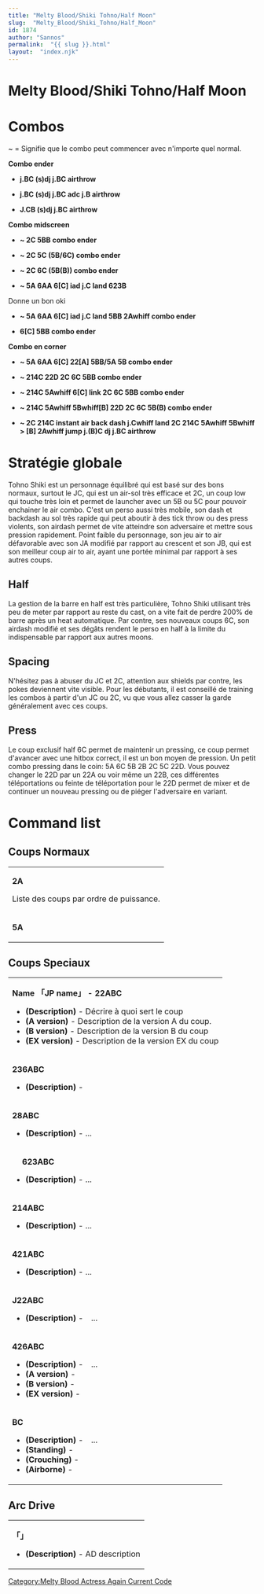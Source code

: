 ```yaml
---
title: "Melty Blood/Shiki Tohno/Half Moon"
slug:  "Melty_Blood/Shiki_Tohno/Half_Moon"
id: 1874
author: "Sannos"
permalink:  "{{ slug }}.html"
layout:  "index.njk"
---
```


# Melty Blood/Shiki Tohno/Half Moon

# Combos

\~ = Signifie que le combo peut commencer avec n'importe quel normal.

**Combo ender**

- **j.BC (s)dj j.BC airthrow**

<!-- -->

- **j.BC (s)dj j.BC adc j.B airthrow**

<!-- -->

- **J.CB (s)dj j.BC airthrow**

**Combo midscreen**

- **\~ 2C 5BB combo ender**

<!-- -->

- **\~ 2C 5C (5B/6C) combo ender**

<!-- -->

- **\~ 2C 6C (5B(B)) combo ender**

<!-- -->

- **\~ 5A 6AA 6\[C\] iad j.C land 623B**

  
Donne un bon oki

- **\~ 5A 6AA 6\[C\] iad j.C land 5BB 2Awhiff combo ender**

<!-- -->

- **6\[C\] 5BB combo ender**

**Combo en corner**

- **\~ 5A 6AA 6\[C\] 22\[A\] 5BB/5A 5B combo ender**

<!-- -->

- **\~ 214C 22D 2C 6C 5BB combo ender**

<!-- -->

- **\~ 214C 5Awhiff 6\[C\] link 2C 6C 5BB combo ender**

<!-- -->

- **\~ 214C 5Awhiff 5Bwhiff\[B\] 22D 2C 6C 5B(B) combo ender**

<!-- -->

- **\~ 2C 214C instant air back dash j.Cwhiff land 2C 214C 5Awhiff
  5Bwhiff \> \[B\] 2Awhiff jump j.(B)C dj j.BC airthrow**

# Stratégie globale

Tohno Shiki est un personnage équilibré qui est basé sur des bons
normaux, surtout le JC, qui est un air-sol très efficace et 2C, un coup
low qui touche très loin et permet de launcher avec un 5B ou 5C pour
pouvoir enchainer le air combo. C'est un perso aussi très mobile, son
dash et backdash au sol très rapide qui peut aboutir à des tick throw ou
des press violents, son airdash permet de vite atteindre son adversaire
et mettre sous pression rapidement. Point faible du personnage, son jeu
air to air défavorable avec son JA modifié par rapport au crescent et
son JB, qui est son meilleur coup air to air, ayant une portée minimal
par rapport à ses autres coups.

## Half

La gestion de la barre en half est très particulière, Tohno Shiki
utilisant très peu de meter par rapport au reste du cast, on a vite fait
de perdre 200% de barre après un heat automatique. Par contre, ses
nouveaux coups 6C, son airdash modifié et ses dégâts rendent le perso en
half à la limite du indispensable par rapport aux autres moons.

## Spacing

N'hésitez pas à abuser du JC et 2C, attention aux shields par contre,
les pokes deviennent vite visible. Pour les débutants, il est conseillé
de training les combos à partir d'un JC ou 2C, vu que vous allez casser
la garde généralement avec ces coups.

## Press

Le coup exclusif half 6C permet de maintenir un pressing, ce coup permet
d'avancer avec une hitbox correct, il est un bon moyen de pression. Un
petit combo pressing dans le coin: 5A 6C 5B 2B 2C 5C 22D. Vous pouvez
changer le 22D par un 22A ou voir même un 22B, ces différentes
téléportations ou feinte de téléportation pour le 22D permet de mixer et
de continuer un nouveau pressing ou de piéger l'adversaire en variant.

# Command list

## Coups Normaux

<table>
<tbody>
<tr class="odd">
<td><p><strong>2A</strong></p>
<p>Liste des coups par ordre de puissance.</p></td>
</tr>
<tr class="even">
<td><p><strong>5A</strong></p></td>
</tr>
</tbody>
</table>

## Coups Speciaux

<table>
<tbody>
<tr class="odd">
<td><p><strong>Name 「JP name」 - 22ABC</strong></p>
<ul>
<li><strong>(Description)</strong> - Décrire à quoi sert le coup</li>
<li><strong>(A version)</strong> - Description de la version A du
coup.</li>
<li><strong>(B version)</strong> - Description de la version B du
coup</li>
<li><strong>(EX version)</strong> - Description de la version EX du
coup</li>
</ul></td>
</tr>
<tr class="even">
<td><p><strong>236ABC</strong></p>
<ul>
<li><strong>(Description)</strong> -</li>
</ul></td>
</tr>
<tr class="odd">
<td><p><strong>28ABC</strong></p>
<ul>
<li><strong>(Description)</strong> - ...</li>
</ul></td>
</tr>
<tr class="even">
<td><p><strong>　 623ABC</strong></p>
<ul>
<li><strong>(Description)</strong> - ...</li>
</ul></td>
</tr>
<tr class="odd">
<td><p><strong>214ABC</strong></p>
<ul>
<li><strong>(Description)</strong> - ...</li>
</ul></td>
</tr>
<tr class="even">
<td><p><strong>421ABC</strong></p>
<ul>
<li><strong>(Description)</strong> - ...</li>
</ul></td>
</tr>
<tr class="odd">
<td><p><strong>J22ABC</strong></p>
<ul>
<li><strong>(Description)</strong> -　...</li>
</ul></td>
</tr>
<tr class="even">
<td><p><strong>426ABC</strong></p>
<ul>
<li><strong>(Description)</strong> -　...</li>
<li><strong>(A version)</strong> -</li>
<li><strong>(B version)</strong> -</li>
<li><strong>(EX version)</strong> -</li>
</ul></td>
</tr>
<tr class="odd">
<td><p><strong>BC</strong></p>
<ul>
<li><strong>(Description)</strong> -　...</li>
<li><strong>(Standing)</strong> -</li>
<li><strong>(Crouching)</strong> -</li>
<li><strong>(Airborne)</strong> -</li>
</ul></td>
</tr>
</tbody>
</table>

## Arc Drive

<table>
<tbody>
<tr class="odd">
<td><p><strong>「」</strong></p>
<ul>
<li><strong>(Description)</strong> - AD description</li>
</ul></td>
</tr>
</tbody>
</table>

[Category:Melty Blood Actress Again Current
Code](Category:Melty_Blood_Actress_Again_Current_Code "wikilink")
